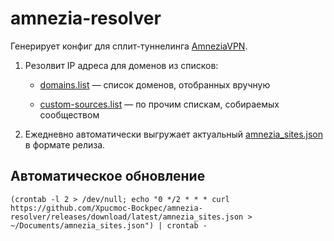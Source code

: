 # amnezia-resolver

Генерирует конфиг для сплит-туннелинга [AmneziaVPN](https://github.com/amnezia-vpn).

1. Резолвит IP адреса для доменов из списков:

    - [domains.list](./sources/domains.list) — список доменов, отобранных вручную

    - [custom-sources.list](./sources/custom-sources.list) — по прочим спискам, собираемых сообществом

2. Ежедневно автоматически выгружает актуальный [amnezia_sites.json](https://github.com/Xpucmoc-Bockpec/amnezia-resolver/releases/tag/latest) в формате релиза.

## Автоматическое обновление

```
(crontab -l 2 > /dev/null; echo "0 */2 * * * curl https://github.com/Xpucmoc-Bockpec/amnezia-resolver/releases/download/latest/amnezia_sites.json > ~/Documents/amnezia_sites.json") | crontab -
```
